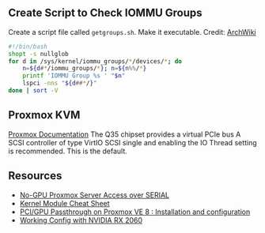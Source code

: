 
## Create Script to Check IOMMU Groups

Create a script file called `getgroups.sh`. Make it executable. Credit: [ArchWiki](https://wiki.archlinux.org/title/PCI_passthrough_via_OVMF#Ensuring_that_the_groups_are_valid)

```sh
#!/bin/bash
shopt -s nullglob
for d in /sys/kernel/iommu_groups/*/devices/*; do
    n=${d#*/iommu_groups/*}; n=${n%%/*}
    printf 'IOMMU Group %s ' "$n"
    lspci -nns "${d##*/}"
done | sort -V
```

## Proxmox KVM

[Proxmox Documentation](https://192.168.0.3:8006/pve-docs/pve-admin-guide.html#_emulated_devices_and_paravirtualized_devices)
The Q35 chipset provides a virtual PCIe bus
A SCSI controller of type VirtIO SCSI single and enabling the IO Thread setting is recommended. This is the default.

## Resources

- [No-GPU Proxmox Server Access over SERIAL](https://www.youtube.com/watch?v=ycue2GGh_dk)
- [Kernel Module Cheat Sheet](https://drive.google.com/file/d/1rPTKi_b7EFqKTMylH64b3Dg9W0N_XIhO/view)
- [PCI/GPU Passthrough on Proxmox VE 8 : Installation and configuration](https://forum.proxmox.com/threads/pci-gpu-passthrough-on-proxmox-ve-8-installation-and-configuration.130218/)
- [Working Config with NVIDIA RX 2060](https://github.com/VincentSaelzler/hyper-homelab/blob/main/docs/pcie-passthrough.md)
